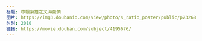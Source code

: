 ```yaml
---
标题: 巾帼枭雄之义海豪情
图片: https://img3.doubanio.com/view/photo/s_ratio_poster/public/p2326890587.jpg
时时: 2010
链接: https://movie.douban.com/subject/4195676/
---
```

